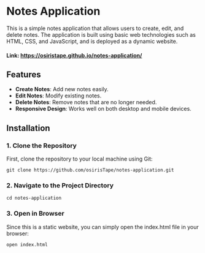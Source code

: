 # Notes Application

This is a simple notes application that allows users to create, edit, and delete notes. The application is built using basic web technologies such as HTML, CSS, and JavaScript, and is deployed as a dynamic website.

#### Link: https://osiristape.github.io/notes-application/

## Features

- **Create Notes**: Add new notes easily.
- **Edit Notes**: Modify existing notes.
- **Delete Notes**: Remove notes that are no longer needed.
- **Responsive Design**: Works well on both desktop and mobile devices.

## Installation

### 1. Clone the Repository

First, clone the repository to your local machine using Git:
```
git clone https://github.com/osirisTape/notes-application.git
```
### 2. Navigate to the Project Directory
```
cd notes-application
```
### 3. Open in Browser
Since this is a static website, you can simply open the index.html file in your browser:
```
open index.html
```
